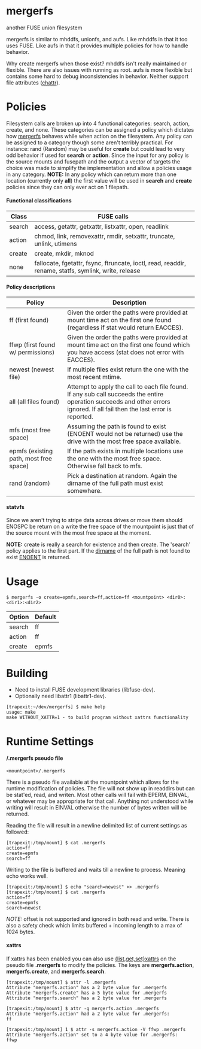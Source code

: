 mergerfs
========

another FUSE union filesystem

mergerfs is similar to mhddfs, unionfs, and aufs. Like mhddfs in that it too uses FUSE. Like aufs in that it provides multiple policies for how to handle behavior.

Why create mergerfs when those exist? mhddfs isn't really maintained or flexible. There are also issues with running as root. aufs is more flexible but contains some hard to debug inconsistencies in behavior. Neither support file attributes ([chattr](http://linux.die.net/man/1/chattr)).

Policies
========

Filesystem calls are broken up into 4 functional categories: search, action, create, and none. These categories can be assigned a policy which dictates how [mergerfs](http://github.com/trapexit/mergerfs) behaves while when action on the filesystem. Any policy can be assigned to a category though some aren't terribly practical. For instance: rand (Random) may be useful for **create** but could lead to very odd behavior if used for **search** or **action**. Since the input for any policy is the source mounts and fusepath and the output a vector of targets the choice was made to simplify the implementation and allow a policies usage in any category. **NOTE:** In any policy which can return more than one location (currently only **all**) the first value will be used in **search** and **create** policies since they can only ever act on 1 filepath.

#### Functional classifications ####
| Class | FUSE calls |
|-------|------------|
| search | access, getattr, getxattr, listxattr, open, readlink  |
| action | chmod, link, removexattr, rmdir, setxattr, truncate, unlink, utimens |
| create | create, mkdir, mknod |
| none   | fallocate, fgetattr, fsync, ftruncate, ioctl, read, readdir, rename, statfs, symlink, write, release |

#### Policy descriptions ####
| Policy | Description |
|--------------|-------------|
| ff (first found) | Given the order the paths were provided at mount time act on the first one found (regardless if stat would return EACCES). |
| ffwp (first found w/ permissions) | Given the order the paths were provided at mount time act on the first one found which you have access (stat does not error with EACCES). |
| newest (newest file) | If multiple files exist return the one with the most recent mtime. |
| all (all files found) | Attempt to apply the call to each file found. If any sub call succeeds the entire operation succeeds and other errors ignored. If all fail then the last error is reported. |
| mfs (most free space) | Assuming the path is found to exist (ENOENT would not be returned) use the drive with the most free space available. |
| epmfs (existing path, most free space) | If the path exists in multiple locations use the one with the most free space. Otherwise fall back to mfs. |
| rand (random) | Pick a destination at random. Again the dirname of the full path must exist somewhere. |

#### statvfs ####

Since we aren't trying to stripe data across drives or move them should ENOSPC be return on a write the free space of the mountpoint is just that of the source mount with the most free space at the moment.

**NOTE:** create is really a search for existence and then create. The 'search' policy applies to the first part. If the [dirname](http://linux.die.net/man/3/dirname) of the full path is not found to exist [ENOENT](http://linux.die.net/man/3/errno) is returned.

Usage
=====

```
$ mergerfs -o create=epmfs,search=ff,action=ff <mountpoint> <dir0>:<dir1>:<dir2>
```

| Option | Default |
|--------|--------|
| search | ff |
| action | ff |
| create | epmfs |

Building
========

* Need to install FUSE development libraries (libfuse-dev).
* Optionally need libattr1 (libattr1-dev).


```
[trapexit:~/dev/mergerfs] $ make help
usage: make
make WITHOUT_XATTR=1 - to build program without xattrs functionality
```

Runtime Settings
================

#### /.mergerfs pseudo file ####
```
<mountpoint>/.mergerfs
```

There is a pseudo file available at the mountpoint which allows for the runtime modification of policies. The file will not show up in readdirs but can be stat'ed, read, and writen. Most other calls will fail with EPERM, EINVAL, or whatever may be appropriate for that call. Anything not understood while writing will result in EINVAL otherwise the number of bytes written will be returned.

Reading the file will result in a newline delimited list of current settings as followed:

```
[trapexit:/tmp/mount] $ cat .mergerfs
action=ff
create=epmfs
search=ff
```

Writing to the file is buffered and waits till a newline to process. Meaning echo works well.

```
[trapexit:/tmp/mount] $ echo "search=newest" >> .mergerfs
[trapexit:/tmp/mount] $ cat .mergerfs
action=ff
create=epmfs
search=newest
```

*NOTE:* offset is not supported and ignored in both read and write. There is also a safety check which limits buffered + incoming length to a max of 1024 bytes.

#### xattrs ####

If xattrs has been enabled you can also use [{list,get,set}xattrs](http://linux.die.net/man/2/listxattr) on the pseudo file **.mergerfs** to modify the policies. The keys are **mergerfs.action**, **mergerfs.create**, and **mergerfs.search**.

```
[trapexit:/tmp/mount] $ attr -l .mergerfs
Attribute "mergerfs.action" has a 2 byte value for .mergerfs
Attribute "mergerfs.create" has a 5 byte value for .mergerfs
Attribute "mergerfs.search" has a 2 byte value for .mergerfs

[trapexit:/tmp/mount] $ attr -g mergerfs.action .mergerfs
Attribute "mergerfs.action" had a 2 byte value for .mergerfs:
ff

[trapexit:/tmp/mount] 1 $ attr -s mergerfs.action -V ffwp .mergerfs
Attribute "mergerfs.action" set to a 4 byte value for .mergerfs:
ffwp
```
